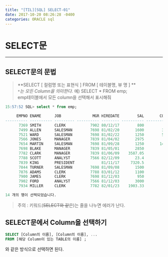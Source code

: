 ```yaml
---
title: "[TIL][SQL] SELECT-01"
date: 2017-10-20 08:26:28 -0400
categories: ORACLE sql
---
```

# SELECT문
---

## SELECT문의 문법
>**SELECT [ 컬럼명 또는 표현식 ]  FROM [ 테이블명, 뷰 명 ] **<br>
> _`*`는 모든 Column을 의미한다._
> 예) SELECT * FROM emp;<br>  emp테이블에서 모든 column을 선택해서 표시해줘

```sql
15:57:52 SQL> select * from emp;

     EMPNO ENAME      JOB              MGR HIREDATE        SAL       COMM     DEPTNO
---------- ---------- --------- ---------- -------- ---------- ---------- ----------
      7369 SMITH      CLERK           7902 80/12/17        800                    20
      7499 ALLEN      SALESMAN        7698 81/02/20       1600        300         30
      7521 WARD       SALESMAN        7698 81/02/22       1250        500         30
      7566 JONES      MANAGER         7839 81/04/02       2975                    20
      7654 MARTIN     SALESMAN        7698 81/09/28       1250       1400         30
      7698 BLAKE      MANAGER         7839 81/05/01       2850                    30
      7782 CLARK      MANAGER         7839 81/06/09    3587.05                    10
      7788 SCOTT      ANALYST         7566 82/12/09       23.4                    20
      7839 KING       PRESIDENT            81/11/17     7320.5                    10
      7844 TURNER     SALESMAN        7698 81/09/08       1500          0         30
      7876 ADAMS      CLERK           7788 83/01/12       1100                    20
      7900 JAMES      CLERK           7698 81/12/03        950                    30
      7902 FORD       ANALYST         7566 81/12/03       3000                    20
      7934 MILLER     CLERK           7782 82/01/23    1903.33                    10

14 개의 행이 선택되었습니다.
```

> 주의 : 키워드(~~SELECT와 같은~~)는 줄을 나누면 에러가 난다.


## SELECT문에서 Column을 선택하기

```sql
SELECT [Column의 이름], [Column의 이름], ...
FROM [해당 Column이 있는 TABLE의 이름] ;
```
와 같은 방식으로 선택하면 된다.

